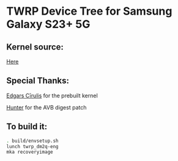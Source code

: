 # TWRP Device Tree for Samsung Galaxy S23+ 5G

## Kernel source:
[Here](https://github.com/samsung-sm8550/kernel_samsung_sm8550-common/tree/android13-5.15)

## Special Thanks:
[Edgars Cīrulis](https://github.com/Edgars-Cirulis) for the prebuilt kernel

[Hunter](https://github.com/devhunter1) for the AVB digest patch

## To build it: 
```bash
. build/envsetup.sh
lunch twrp_dm2q-eng
mka recoveryimage
```
